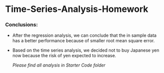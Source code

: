 # Time-Series-Analysis-Homework

### Conclusions:

* After the regression analysis, we can conclude that the in sample data has a better performance because of smaller root mean square error.

* Based on the time series analysis, we decided not to buy Japanese yen now because the risk of yen expected to increase.


   *Please find all analysis in Starter Code folder*
